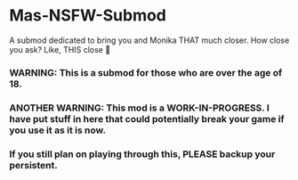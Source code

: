 # Mas-NSFW-Submod
A submod dedicated to bring you and Monika THAT much closer. How close you ask? Like, THIS close 🤏

### WARNING: This is a submod for those who are over the age of 18.

### ANOTHER WARNING: This mod is a WORK-IN-PROGRESS. I have put stuff in here that could potentially break your game if you use it as it is now.
### If you still plan on playing through this, PLEASE backup your persistent.
